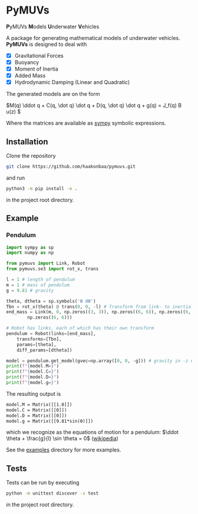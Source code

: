 # PyMUVs

**P**yMUVs **M**odels **U**nderwater **V**ehicles

A package for generating mathematical models of underwater vehicles. **PyMUVs**
is designed to deal with
- [x] Gravitational Forces
- [x] Buoyancy
- [x] Moment of Inertia
- [x] Added Mass
- [x] Hydrodynamic Damping (Linear and Quadratic)

The generated models are on the form

$M(q) \ddot q + C(q, \dot q) \dot q + D(q, \dot q) \dot q + g(q) = J_f(q) B u(z) $

Where the matrices are available as [sympy](https://www.sympy.org/en/index.html) symbolic expressions.

## Installation

Clone the repository
```bash
git clone https://github.com/haakonbaa/pymuvs.git
```
and run
```bash
python3 -m pip install -e .
```
in the project root directory.

## Example

### Pendulum

```python
import sympy as sp
import numpy as np

from pymuvs import Link, Robot
from pymuvs.se3 import rot_x, trans

l = 1 # length of pendulum
m = 1 # mass of pendulum
g = 9.81 # gravity

theta, dtheta = sp.symbols('θ dθ')
Tbn = rot_x(theta) @ trans(0, 0, -l) # Transform from link- to inertial-frame
end_mass = Link(m, 0, np.zeros((3, 3)), np.zeros((6, 6)), np.zeros((6, 6)),
        np.zeros((6, 6)))

# Robot has links, each of which has their own transform
pendulum = Robot(links=[end_mass],
    transforms=[Tbn],
    params=[theta],
    diff_params=[dtheta])

model = pendulum.get_model(gvec=np.array([0, 0, -g])) # gravity in -z direction
print(f"{model.M=}")
print(f"{model.C=}")
print(f"{model.D=}")
print(f"{model.g=}")
```

The resulting output is
```txt
model.M = Matrix([[1.0]])
model.C = Matrix([[0]])
model.D = Matrix([[0]])
model.g = Matrix([[9.81*sin(θ)]])
```
which we recognize as the equations of motion for a pendulum:
$\ddot \theta + \frac{g}{l} \sin \theta = 0$
([wikipedia](https://en.wikipedia.org/wiki/Pendulum))

See the [examples](./examples) directory for more examples.

## Tests

Tests can be run by executing
```bash
python -m unittest discover -s test
```
in the project root directory.
